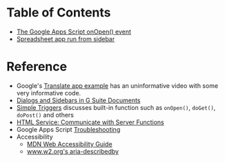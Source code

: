 # Table of Contents

* [The Google Apps Script onOpen() event](onopen.md)
* [Spreadsheet app run from sidebar](spreadsheet-sidebar1.md)

# Reference

* Google's [Translate app example](https://developers.google.com/gsuite/add-ons/editors/docs/quickstart/translate)
has an uninformative video with some very informative code.
* [Dialogs and Sidebars in G Suite Documents](https://developers.google.com/apps-script/guides/dialogs)
* [Simple Triggers](https://developers.google.com/apps-script/guides/triggers) discusses built-in function such as `onOpen()`, `doGet()`, `doPost()` and others
* [HTML Service: Communicate with Server Functions](https://developers.google.com/apps-script/guides/html/communication#closing_dialogs_and_sidebars_in_google_apps)
* Google Apps Script [Troubleshooting](https://developers.google.com/apps-script/guides/support/troubleshooting)
* Accessibility
  * [MDN Web Accessibility Guide](https://developer.mozilla.org/en-US/docs/Web/Accessibility)
  * [www.w2.org's aria-describedby](https://www.w3.org/TR/wai-aria/#aria-describedby)
